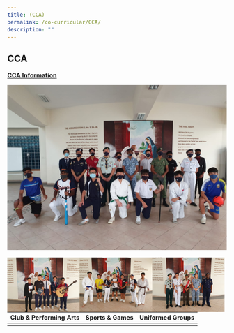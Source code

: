 ```yaml
---
title: (CCA)
permalink: /co-curricular/CCA/
description: ""
---
```

## CCA

**<u>CCA Information</u>**

![](/images/CCA%20Student%20Leaders.jpeg)

<img src="/images/Clubs%20&%20Performing%20Arts.jpeg" 
     style="width:33%;float:left"><img src="/images/Sports.jpeg" 
     style="width:33%;float:left"><img src="/images/Uniformed%20Groups.jpeg" 
     style="width:33%;float:left">
		 
| **Club & Performing Arts** |**Sports & Games** | **Uniformed Groups** |
| -------- | -------- | -------- |
|||